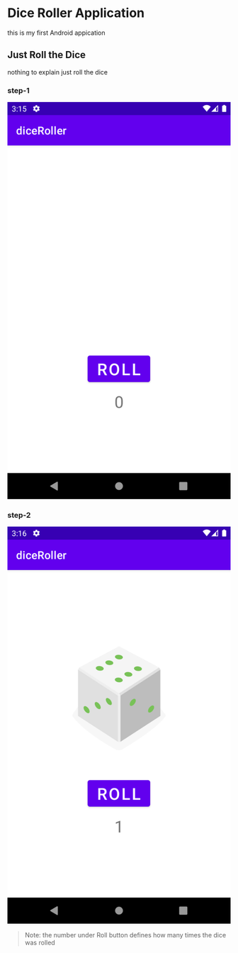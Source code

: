 # Dice Roller Application

this is my first Android appication 

## Just Roll the Dice

nothing to explain just roll the dice

### step-1 
<img src="step-1.png">

### step-2
<img src="step-2.png">

> Note: the number under Roll button defines how many times the dice was rolled

